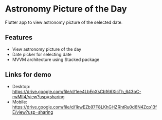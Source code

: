 # Astronomy Picture of the Day

Flutter app to view astronomy picture of the selected date.

## Features
- View astronomy picture of the day
- Date picker for selecting date
- MVVM architecture using Stacked package

## Links for demo
- Desktop: https://drive.google.com/file/d/1ee4LbEpXsCb166XicTh_643oC-rwMII4/view?usp=sharing
- Mobile: https://drive.google.com/file/d/1kwEZb97F8LKhGHZRhtRu0d6N4Zcp13fE/view?usp=sharing
